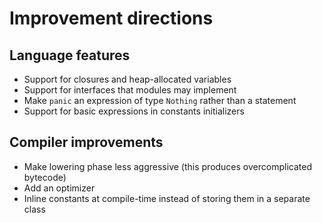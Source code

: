 # Improvement directions

## Language features

- Support for closures and heap-allocated variables
- Support for interfaces that modules may implement
- Make `panic` an expression of type `Nothing` rather than a statement
- Support for basic expressions in constants initializers


## Compiler improvements

- Make lowering phase less aggressive (this produces overcomplicated bytecode)
- Add an optimizer
- Inline constants at compile-time instead of storing them in a separate class


